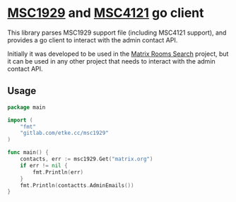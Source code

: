 # [MSC1929](https://github.com/matrix-org/matrix-spec-proposals/blob/main/proposals/1929-admin-contact.md) and [MSC4121](https://github.com/FSG-Cat/matrix-spec-proposals/blob/FSG-Cat-Moderation-Role-well-known-support-record/proposals/4121-m.role.moderator.md) go client

This library parses MSC1929 support file (including MSC4121 support), and provides a go client to interact with the admin contact API.

Initially it was developed to be used in the [Matrix Rooms Search](https://gitlab.com/etke.cc/mrs/api) project, but it can be used in any other project that needs to interact with the admin contact API.

## Usage

```go
package main

import (
    "fmt"
    "gitlab.com/etke.cc/msc1929"
)

func main() {
    contacts, err := msc1929.Get("matrix.org")
    if err != nil {
        fmt.Println(err)
    }
    fmt.Println(contactts.AdminEmails())
}
```
